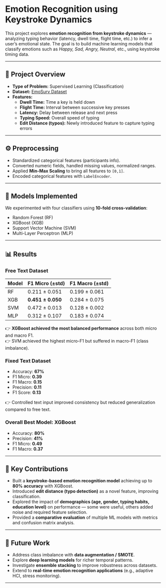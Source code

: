# Emotion Recognition using Keystroke Dynamics

This project explores **emotion recognition from keystroke dynamics** — analyzing typing behavior (latency, dwell time, flight time, etc.) to infer a user’s emotional state. The goal is to build machine learning models that classify emotions such as *Happy, Sad, Angry, Neutral*, etc., using keystroke timing data.

---

## 📌 Project Overview
- **Type of Problem:** Supervised Learning (Classification)
- **Dataset:** [EmoSurv Dataset](https://ieee-dataport.org/open-access/emosurv-typing-biometric-keystroke-dynamics-dataset-emotion-labels-created-using)  
- **Features:**  
  - **Dwell Time:** Time a key is held down  
  - **Flight Time:** Interval between successive key presses  
  - **Latency:** Delay between release and next press  
  - **Typing Speed:** Overall speed of typing  
  - **Edit Distance (typos):** Newly introduced feature to capture typing errors  

---

## ⚙️ Preprocessing
- Standardized categorical features (participants info).  
- Converted numeric fields, handled missing values, normalized ranges.  
- Applied **Min-Max Scaling** to bring all features to `[0,1]`.  
- Encoded categorical features with `LabelEncoder`.  

---

## 🧠 Models Implemented
We experimented with four classifiers using **10-fold cross-validation**:
- Random Forest (RF)  
- XGBoost (XGB)  
- Support Vector Machine (SVM)  
- Multi-Layer Perceptron (MLP)  

---

## 📊 Results

### Free Text Dataset
| Model | F1 Micro (±std) | F1 Macro (±std) |
|-------|----------------|-----------------|
| RF    | 0.211 ± 0.051  | 0.199 ± 0.061   |
| XGB   | **0.451 ± 0.050** | 0.284 ± 0.075   |
| SVM   | 0.472 ± 0.013  | 0.128 ± 0.002   |
| MLP   | 0.312 ± 0.107  | 0.183 ± 0.074   |

👉 **XGBoost achieved the most balanced performance** across both micro and macro F1.  
👉 SVM achieved the highest micro-F1 but suffered in macro-F1 (class imbalance).  

### Fixed Text Dataset
- Accuracy: **67%**  
- F1 Micro: **0.39**  
- F1 Macro: **0.15**  
- Precision: **0.11**  
- F1 Score: **0.13**  

👉 Controlled text input improved consistency but reduced generalization compared to free text.  

### Overall Best Model: **XGBoost**
- Accuracy: **80%**  
- Precision: **41%**  
- F1 Micro: **0.49**  
- F1 Macro: **0.37**  

---

## 🔑 Key Contributions
- Built a **keystroke-based emotion recognition model** achieving up to **80% accuracy** with XGBoost.  
- Introduced **edit distance (typo detection)** as a novel feature, improving classification.  
- Explored the impact of **demographics (age, gender, typing habits, education level)** on performance — some were useful, others added noise and required feature selection.  
- Provided a **comparative evaluation** of multiple ML models with metrics and confusion matrix analysis.  

---

## 🚀 Future Work
- Address class imbalance with **data augmentation / SMOTE**.  
- Explore **deep learning models** for richer temporal patterns.  
- Investigate **ensemble stacking** to improve robustness across datasets.  
- Extend to **real-time emotion recognition applications** (e.g., adaptive HCI, stress monitoring).  

---
